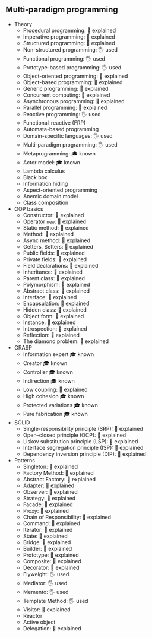 ## Multi-paradigm programming

- Theory
  - Procedural programming: 🙋 explained
  - Imperative programming: 🙋 explained
  - Structured programming: 🙋 explained
  - Non-structured programming: 🖐️ used
  - Functional programming: 🖐️ used
  - Prototype-based programming: 🖐️ used
  - Object-oriented programming: 🙋 explained
  - Object-based programming: 🙋 explained
  - Generic programming: 🙋 explained
  - Concurrent computing: 🙋 explained
  - Asynchronous programming: 🙋 explained
  - Parallel programming: 🙋 explained
  - Reactive programming: 🖐️ used
  - Functional-reactive (FRP)
  - Automata-based programming
  - Domain-specific languages: 🖐️ used
  - Multi-paradigm programming: 🖐️ used
  - Metaprogramming: 🎓 known
  - Actor model: 🎓 known
  - Lambda calculus
  - Black box
  - Information hiding
  - Aspect-oriented programming
  - Anemic domain model
  - Class composition
- OOP basics
  - Constructor: 🙋 explained
  - Operator `new`: 🙋 explained
  - Static method: 🙋 explained
  - Method: 🙋 explained
  - Async method: 🙋 explained
  - Getters, Setters: 🙋 explained
  - Public fields: 🙋 explained
  - Private fields: 🙋 explained
  - Field declarations: 🙋 explained
  - Inheritance: 🙋 explained
  - Parent class: 🙋 explained
  - Polymorphism: 🙋 explained
  - Abstract class: 🙋 explained
  - Interface: 🙋 explained
  - Encapsulation: 🙋 explained
  - Hidden class: 🙋 explained
  - Object form: 🙋 explained
  - Instance: 🙋 explained
  - Introspection: 🙋 explained
  - Reflection: 🙋 explained
  - The diamond problem: 🙋 explained
- GRASP
  - Information expert 🎓 known
  - Creator 🎓 known
  - Controller 🎓 known
  - Indirection 🎓 known
  - Low coupling: 🙋 explained
  - High cohesion 🎓 known
  - Protected variations 🎓 known
  - Pure fabrication 🎓 known
- SOLID
  - Single-responsibility principle (SRP): 🙋 explained
  - Open–closed principle (OCP): 🙋 explained
  - Liskov substitution principle (LSP): 🙋 explained
  - Interface segregation principle (ISP): 🙋 explained
  - Dependency inversion principle (DIP): 🙋 explained
- Patterns
  - Singleton: 🙋 explained
  - Factory Method: 🙋 explained
  - Abstract Factory: 🙋 explained
  - Adapter: 🙋 explained
  - Observer: 🙋 explained
  - Strategy: 🙋 explained
  - Facade: 🙋 explained
  - Proxy: 🙋 explained
  - Chain of Responsibility: 🙋 explained
  - Command: 🙋 explained
  - Iterator: 🙋 explained
  - State: 🙋 explained
  - Bridge: 🙋 explained
  - Builder: 🙋 explained
  - Prototype: 🙋 explained
  - Composite: 🙋 explained
  - Decorator: 🙋 explained
  - Flyweight: 🖐️ used
  - Mediator: 🖐️ used
  - Memento: 🖐️ used
  - Template Method: 🖐️ used
  - Visitor: 🙋 explained
  - Reactor
  - Active object
  - Delegation: 🙋 explained
